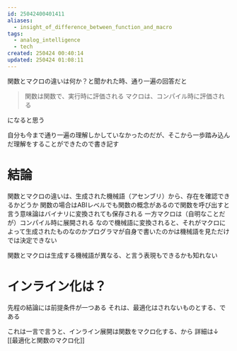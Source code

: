 ```yaml
---
id: 25042400401411
aliases:
  - insight_of_difference_between_function_and_macro
tags:
  - analog_intelligence
  - tech
created: 250424 00:40:14
updated: 250424 01:08:11
---
```

関数とマクロの違いは何か？と聞かれた時、通り一遍の回答だと

> 関数は関数で、実行時に評価される
> マクロは、コンパイル時に評価される

になると思う

自分も今まで通り一遍の理解しかしていなかったのだが、そこから一歩踏み込んだ理解をすることができたので書き記す

# 結論

関数とマクロの違いは、生成された機械語（アセンブリ）から、存在を確認できるかどうか
関数の場合はABIレベルでも関数の概念があるので関数を呼び出すと言う意味論はバイナリに変換されても保存される
一方マクロは（自明なことだが）コンパイル時に展開される
なので機械語に変換されると、それがマクロによって生成されたものなのかプログラマが自身で書いたのかは機械語を見ただけでは決定できない

関数とマクロは生成する機械語が異なる、と言う表現もできるかも知れない

# インライン化は？

先程の結論には前提条件が一つある
それは、最適化はされないものとする、である

これは一言で言うと、インライン展開は関数をマクロ化する、から
詳細は↓
[[最適化と関数のマクロ化]]